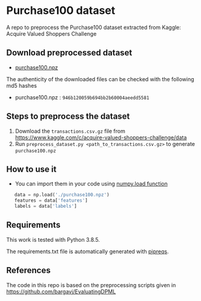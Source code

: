 # Purchase100 dataset

A repo to preprocess the Purchase100 dataset extracted from Kaggle: Acquire Valued Shoppers Challenge

## Download preprocessed dataset

 - [purchase100.npz](https://github.com/xehartnort/Purchase100-dataset/releases/download/v2.0/purchase100.npz)

The authenticity of the downloaded files can be checked with the following md5 hashes

 - purchase100.npz : `946b120059b694bb2b60004aeedd5581`

## Steps to preprocess the dataset

 1. Download the `transactions.csv.gz` file from https://www.kaggle.com/c/acquire-valued-shoppers-challenge/data
 2. Run `preprocess_dataset.py <path_to_transactions.csv.gz>` to generate `purchase100.npz`

## How to use it

 - You can import them in your code using [numpy.load function](https://numpy.org/doc/stable/reference/generated/numpy.load.html)

 ```python
    data = np.load('./purchase100.npz')
    features = data['features']
    labels = data['labels']
 ```

## Requirements

This work is tested with Python 3.8.5.

The requirements.txt file is automatically generated with [pipreqs](https://github.com/bndr/pipreqs).

## References

The code in this repo is based on the preprocessing scripts given in https://github.com/bargavj/EvaluatingDPML

